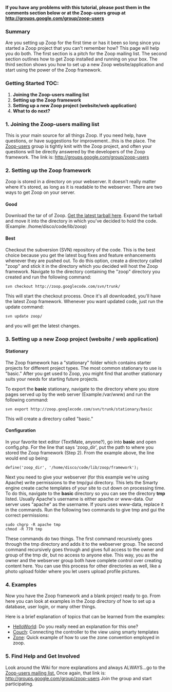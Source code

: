 **If you have any problems with this tutorial, please post them in the comments section below or at the Zoop-users group at http://groups.google.com/group/zoop-users**

### Summary ###

Are you setting up Zoop for the first time or has it been so long since you started a Zoop project that you can't remember how?  This page will help you do both.  The first section is a pitch for the Zoop mailing list.  The second section outlines how to get Zoop installed and running on your box.  The third section shows you how to set up a new Zoop website/application and start using the power of the Zoop framework.

### Getting Started TOC: ###
  1. **Joining the Zoop-users mailing list**
  1. **Setting up the Zoop framework**
  1. **Setting up a new Zoop project (website/web application)**
  1. **What to do next?**

### 1. Joining the Zoop-users mailing list ###
This is your main source for all things Zoop.  If you need help, have questions, or have suggestions for improvement...this is the place.  The [Zoop-users](http://groups.google.com/group/zoop-users) group is tightly knit with the Zoop project, and often your questions will be directly answered by the developers of the Zoop framework. The link is: http://groups.google.com/group/zoop-users


### 2. Setting up the Zoop framework ###
Zoop is stored in a directory on your webserver.  It doesn't really matter where it's stored, as long as it is readable to the webserver.  There are two ways to get Zoop on your server.
#### Good ####
Download the tar of of Zoop.  [Get the latest tarball here](http://code.google.com/p/zoop/downloads/list).  Expand the tarball and move it into the directory in which you've decided to hold the code.  (Example: /home/disco/code/lib/zoop)

#### Best ####
Checkout the subversion (SVN) repository of the code.  This is the best choice because you get the latest bug fixes and feature enhancements whenever they are pushed out.  To do this option, create a directory called "zoop" and stick it in the directory which you decided will host the Zoop framework.  Navigate to the directory containing the "zoop" directory you created and run the following command:
```
svn checkout http://zoop.googlecode.com/svn/trunk/
```
This will start the checkout process.  Once it's all downloaded, you'll have the latest Zoop framework.  Whenever you want updated code, just run the update command:
```
svn update zoop/
```
and you will get the latest changes.


### 3. Setting up a new Zoop project (website / web application) ###

#### Stationary ####
The Zoop framework has a "stationary" folder which contains starter projects for different project types.  The most common stationary to use is "basic."  After you get used to Zoop, you might find that another stationary suits your needs for starting future projects.

To export the **basic** stationary, navigate to the directory where you store pages served up by the web server (Example:/var/www) and run the following command:
```
svn export http://zoop.googlecode.com/svn/trunk/stationary/basic
```
This will create a directory called "basic."

#### Configuration ####
In your favorite text editor (TextMate, anyone?), go into **basic** and open config.php.  For the line that says 'zoop\_dir', put the path to where you stored the Zoop framework (Step 2).  From the example above, the line would end up being:
```
define('zoop_dir', '/home/disco/code/lib/zoop/framework');
```

Next you need to give your webserver (for this example we're using Apache) write permissions to the tmp/gui directory.  This lets the Smarty engine create cache templates of your site to cut down on processing time.  To do this, navigate to the **basic** directory so you can see the directory **tmp** listed.  Usually Apache's username is either apache or www-data.  Our server uses "apache" as the username.  If yours uses www-data, replace it in the commands.  Run the following two commands to give tmp and gui the correct permissions:
```
sudo chgrp -R apache tmp
chmod -R 770 tmp
```
These commands do two things.  The first command recursively goes through the tmp directory and adds it to the webserver group.  The second command recursively goes through and gives full access to the owner and group of the tmp dir, but no access to anyone else.  This way, you as the owner and the webserver group both have complete control over creating content here.  You can use this process for other directories as well, like a photo upload folder where you let users upload profile pictures.


### 4. Examples ###
Now you have the Zoop framework and a blank project ready to go.  From here you can look at examples in the Zoop directory of how to set up a database, user login, or many other things.

Here is a brief explanation of topics that can be learned from the examples:
  * [HelloWorld](http://code.google.com/p/zoop/source/browse/trunk/examples/HelloWorld/): Do you really need an explanation for this one?
  * [Couch](http://code.google.com/p/zoop/source/browse/trunk/examples/couch): Connecting the controller to the view using smarty templates
  * [Zone](http://code.google.com/p/zoop/source/browse/trunk/examples/zone): Quick example of how to use the zone convention employed in zoop.

### 5. Find Help and Get Involved ###
Look around the Wiki for more explanations and always ALWAYS...go to the [Zoop-users mailing list.](http://groups.google.com/group/zoop-users)  Once again, that link is: http://groups.google.com/group/zoop-users   Join the group and start participating.